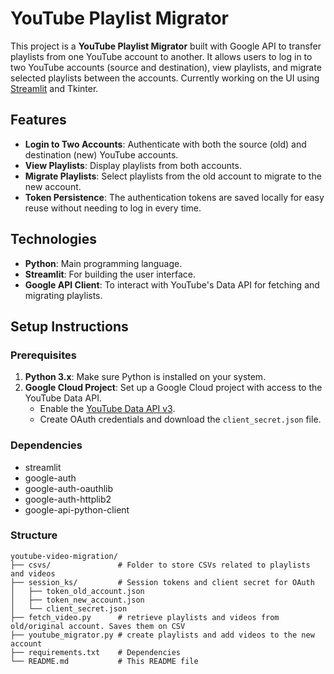 
# YouTube Playlist Migrator

This project is a **YouTube Playlist Migrator** built with Google API to transfer playlists from one YouTube account to another. It allows users to log in to two YouTube accounts (source and destination), view playlists, and migrate selected playlists between the accounts.
Currently working on the UI using [Streamlit](https://streamlit.io/) and Tkinter.

## Features

- **Login to Two Accounts**: Authenticate with both the source (old) and destination (new) YouTube accounts.
- **View Playlists**: Display playlists from both accounts.
- **Migrate Playlists**: Select playlists from the old account to migrate to the new account.
- **Token Persistence**: The authentication tokens are saved locally for easy reuse without needing to log in every time.

## Technologies

- **Python**: Main programming language.
- **Streamlit**: For building the user interface.
- **Google API Client**: To interact with YouTube's Data API for fetching and migrating playlists.

## Setup Instructions

### Prerequisites

1. **Python 3.x**: Make sure Python is installed on your system.
2. **Google Cloud Project**: Set up a Google Cloud project with access to the YouTube Data API.
   - Enable the [YouTube Data API v3](https://console.developers.google.com/apis/library/youtube.googleapis.com).
   - Create OAuth credentials and download the `client_secret.json` file.

### Dependencies
- streamlit
- google-auth
- google-auth-oauthlib
- google-auth-httplib2
- google-api-python-client

### Structure
```
youtube-video-migration/
├── csvs/               # Folder to store CSVs related to playlists and videos
├── session_ks/         # Session tokens and client secret for OAuth
│   ├── token_old_account.json
│   ├── token_new_account.json
│   └── client_secret.json
├── fetch_video.py      # retrieve playlists and videos from old/original account. Saves them on CSV
├── youtube_migrator.py # create playlists and add videos to the new account
├── requirements.txt    # Dependencies
└── README.md           # This README file
```
